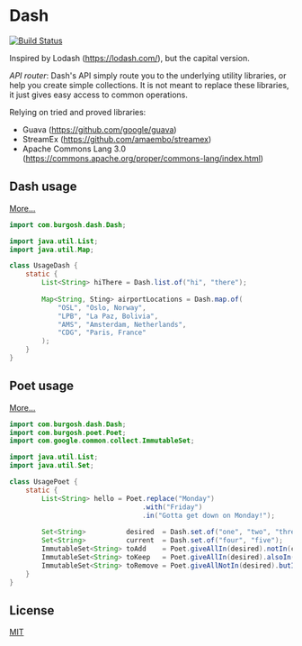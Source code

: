 # Dash

[![Build Status](https://travis-ci.org/mburgosh/dash.svg?branch=master)](https://travis-ci.org/mburgosh/dash)

Inspired by Lodash (https://lodash.com/), but the capital version.

*API router*: Dash's API simply route you to the underlying utility libraries, or help you create simple collections. It is not meant to replace these libraries, it just gives easy access to common operations.

Relying on tried and proved libraries:
* Guava (https://github.com/google/guava)
* StreamEx (https://github.com/amaembo/streamex)
* Apache Commons Lang 3.0 (https://commons.apache.org/proper/commons-lang/index.html)

## Dash usage

[More...](dash/src/main/java/com/burgosh/dash/example/Usage.java)

```Java
import com.burgosh.dash.Dash;

import java.util.List;
import java.util.Map;

class UsageDash {
    static {
        List<String> hiThere = Dash.list.of("hi", "there");
            
        Map<String, Sting> airportLocations = Dash.map.of(
            "OSL", "Oslo, Norway",
            "LPB", "La Paz, Bolivia",
            "AMS", "Amsterdam, Netherlands",
            "CDG", "Paris, France"
        );    
    }
}
```

## Poet usage

[More...](poet/src/main/java/com/burgosh/poet/example/Usage.java)

```Java
import com.burgosh.dash.Dash;
import com.burgosh.poet.Poet;
import com.google.common.collect.ImmutableSet;

import java.util.List;
import java.util.Set;

class UsagePoet {
    static {
        List<String> hello = Poet.replace("Monday")
                                 .with("Friday")
                                 .in("Gotta get down on Monday!");
        
        Set<String>          desired  = Dash.set.of("one", "two", "three", "four");
        Set<String>          current  = Dash.set.of("four", "five");
        ImmutableSet<String> toAdd    = Poet.giveAllIn(desired).notIn(current);
        ImmutableSet<String> toKeep   = Poet.giveAllIn(desired).alsoIn(current);
        ImmutableSet<String> toRemove = Poet.giveAllNotIn(desired).butIn(current);
    }
}
```

## License
[MIT](https://choosealicense.com/licenses/mit/)
